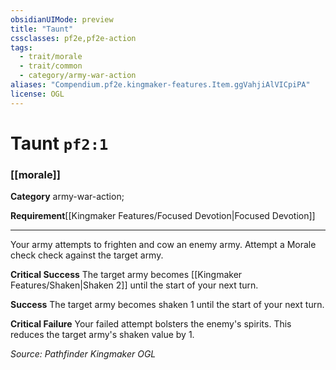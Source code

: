 ```yaml
---
obsidianUIMode: preview
title: "Taunt"
cssclasses: pf2e,pf2e-action
tags:
  - trait/morale
  - trait/common
  - category/army-war-action
aliases: "Compendium.pf2e.kingmaker-features.Item.ggVahjiAlVICpiPA"
license: OGL
---
```

# Taunt `pf2:1`

### [[morale]]

**Category** army-war-action; 




**Requirement**[[Kingmaker Features/Focused Devotion|Focused Devotion]]

* * *

Your army attempts to frighten and cow an enemy army. Attempt a Morale check check against the target army.

**Critical Success** The target army becomes [[Kingmaker Features/Shaken|Shaken 2]] until the start of your next turn.

**Success** The target army becomes shaken 1 until the start of your next turn.

**Critical Failure** Your failed attempt bolsters the enemy's spirits. This reduces the target army's shaken value by 1.

*Source: Pathfinder Kingmaker*
*OGL*